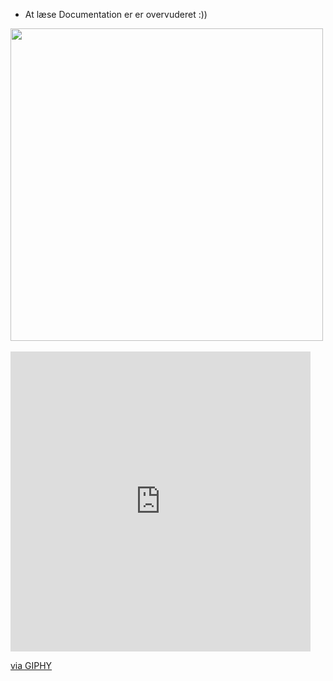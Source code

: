 - At læse Documentation er er overvuderet :))
<img src="https://user-images.githubusercontent.com/74038190/216644507-4f06ea29-bf55-4356-aac0-d42751461a9d.gif" width="500" height="500">
<br><br>

<iframe src="https://giphy.com/embed/Dg4TxjYikCpiGd7tYs" width="480" height="480" frameBorder="0" class="giphy-embed" allowFullScreen></iframe><p><a href="https://giphy.com/gifs/raccoon-pedro-Dg4TxjYikCpiGd7tYs">via GIPHY</a></p>
